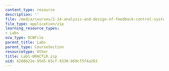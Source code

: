 ```yaml
---
content_type: resource
description: ''
file: /media/courses/2-14-analysis-and-design-of-feedback-control-systems-spring-2014/4260b22e95d565cf9330669cf5f4a263_Lab1-URACTLR.zip
file_type: application/zip
learning_resource_types:
- Labs
ocw_type: OCWFile
parent_title: Labs
parent_type: CourseSection
resourcetype: Other
title: Lab1-URACTLR.zip
uid: 4260b22e-95d5-65cf-9330-669cf5f4a263
---
```


